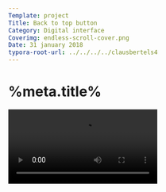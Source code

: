 ```yaml
---
Template: project
Title: Back to top button
Category: Digital interface
Coverimg: endless-scroll-cover.png
Date: 31 january 2018
typora-root-url: ../../../../clausbertels4
---
```


# %meta.title%

<video autoplay loop>
<source src="/assets/digitalinterface/endless-scroll.webm" type="video/webm"> 
<source src="/assets/digitalinterface/endless-scroll.mov" type="video/mp4"> 
<source src="/assets/digitalinterface/endless-scroll.mp4" type="video/mp4"> 
I'm sorry. Your browser doesn't support HTML5 video. It might need to be updated.
</video>